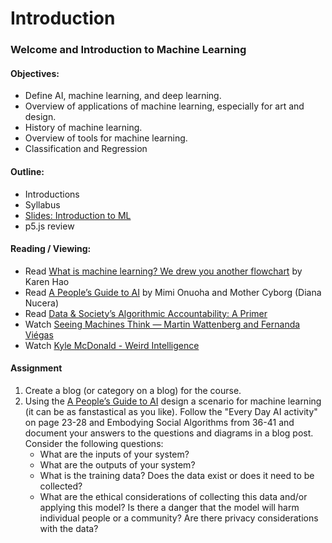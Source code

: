 # Introduction

### Welcome and Introduction to Machine Learning

#### Objectives:
* Define AI, machine learning, and deep learning.
* Overview of applications of machine learning, especially for art and design.
* History of machine learning.
* Overview of tools for machine learning.
* Classification and Regression

#### Outline:
* Introductions
* Syllabus
* [Slides: Introduction to ML](https://docs.google.com/presentation/d/1QgJo12GrB_dMUVZ89SfP4sKzTMmOlD9a8aeoDCo7vag/edit?usp=sharing)
* p5.js review

#### Reading / Viewing:
* Read [What is machine learning? We drew you another flowchart](https://www.technologyreview.com/s/612437/what-is-machine-learning-we-drew-you-another-flowchart/) by Karen Hao
* Read [A People’s Guide to AI](https://www.alliedmedia.org/files/peoples-guide-ai.pdf) by Mimi Onuoha and Mother Cyborg (Diana Nucera)
* Read [Data & Society’s Algorithmic Accountability: A Primer](https://datasociety.net/wp-content/uploads/2018/04/Data_Society_Algorithmic_Accountability_Primer_FINAL-4.pdf)
* Watch [Seeing Machines Think — Martin Wattenberg and Fernanda Viégas](https://youtu.be/ugkfmHBW74Q)
* Watch [Kyle McDonald - Weird Intelligence](https://vimeo.com/304110435)

#### Assignment
1. Create a blog (or category on a blog) for the course.
2. Using the [A People’s Guide to AI](https://www.alliedmedia.org/files/peoples-guide-ai.pdf) design a scenario for machine learning (it can be as fanstastical as you like). Follow the "Every Day AI activity" on page 23-28 and Embodying Social Algorithms from 36-41 and document your answers to the questions and diagrams in a blog post. Consider the following questions:
    * What are the inputs of your system?
    * What are the outputs of your system?
    * What is the training data? Does the data exist or does it need to be collected?
    * What are the ethical considerations of collecting this data and/or applying this model? Is there a danger that the model will harm individual people or a community? Are there privacy considerations with the data?


